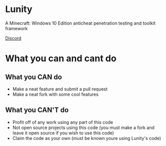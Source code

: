 # Lunity
A Minecraft: Windows 10 Edition anticheat penetration testing and toolkit framework

[Discord](https://go-kys.lol/)

# What you can and cant do
## What you CAN do
- Make a neat feature and submit a pull request
- Make a neat fork with some cool features
## What you CAN'T do
- Profit off of any work using any part of this code
- Not open source projects using this code (you must make a fork and leave it open source if you wish to use this code)
- Claim the code as your own (must be known youre using Lunity's code)
